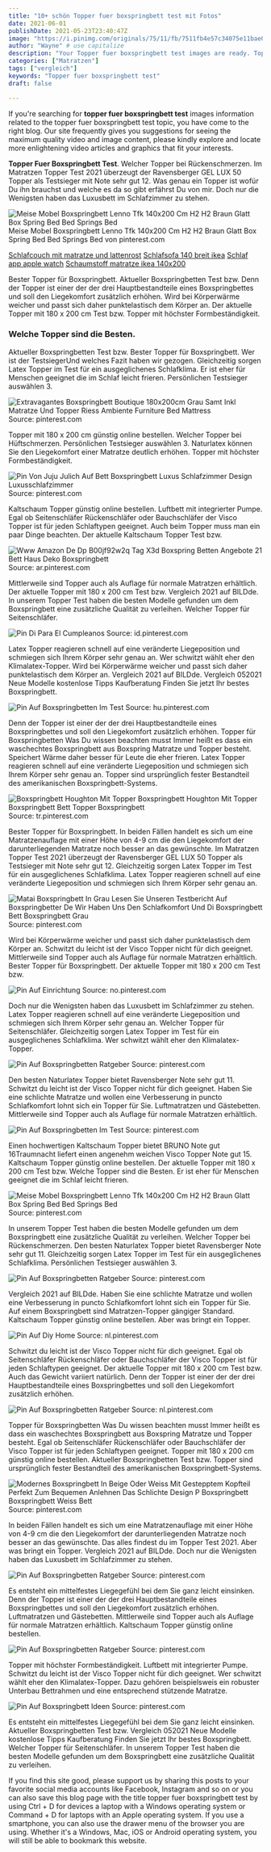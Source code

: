 ```yaml
---
title: "10+ schön Topper fuer boxspringbett test mit Fotos"
date: 2021-06-01
publishDate: 2021-05-23T23:40:47Z
image: "https://i.pinimg.com/originals/75/11/fb/7511fb4e57c34075e11bae0ba977de90.png"
author: "Wayne" # use capitalize
description: "Your Topper fuer boxspringbett test images are ready. Topper fuer boxspringbett test are a topic that is being searched for and liked by netizens today. You can Find and Download the Topper fuer boxspringbett test files here. Get all free vectors."
categories: ["Matratzen"]
tags: ["vergleich"]
keywords: "Topper fuer boxspringbett test"
draft: false

---
```


If you're searching for **topper fuer boxspringbett test** images information related to the topper fuer boxspringbett test topic, you have come to the right  blog. Our site frequently  gives you  suggestions  for seeing  the maximum  quality video and image  content, please kindly explore and locate more enlightening video articles and graphics that fit your interests.

**Topper Fuer Boxspringbett Test**. Welcher Topper bei Rückenschmerzen. Im Matratzen Topper Test 2021 überzeugt der Ravensberger GEL LUX 50 Topper als Testsieger mit Note sehr gut 12. Was genau ein Topper ist wofür Du ihn brauchst und welche es da so gibt erfährst Du von mir. Doch nur die Wenigsten haben das Luxusbett im Schlafzimmer zu stehen.

![Meise Mobel Boxspringbett Lenno Tfk 140x200 Cm H2 H2 Braun Glatt Box Spring Bed Bed Springs Bed](https://i.pinimg.com/564x/52/09/14/520914903ff4161fe63e99cb3b4f2cbc.jpg "Meise Mobel Boxspringbett Lenno Tfk 140x200 Cm H2 H2 Braun Glatt Box Spring Bed Bed Springs Bed")
Meise Mobel Boxspringbett Lenno Tfk 140x200 Cm H2 H2 Braun Glatt Box Spring Bed Bed Springs Bed von pinterest.com

[Schlafcouch mit matratze und lattenrost](/schlafcouch-mit-matratze-und-lattenrost/)
[Schlafsofa 140 breit ikea](/schlafsofa-140-breit-ikea/)
[Schlaf app apple watch](/schlaf-app-apple-watch/)
[Schaumstoff matratze ikea 140x200](/schaumstoff-matratze-ikea-140x200/)

Bester Topper für Boxspringbett. Aktueller Boxspringbetten Test bzw. Denn der Topper ist einer der der drei Hauptbestandteile eines Boxspringbettes und soll den Liegekomfort zusätzlich erhöhen. Wird bei Körperwärme weicher und passt sich daher punktelastisch dem Körper an. Der aktuelle Topper mit 180 x 200 cm Test bzw. Topper mit höchster Formbeständigkeit.

### Welche Topper sind die Besten.

Aktueller Boxspringbetten Test bzw. Bester Topper für Boxspringbett. Wer ist der TestsiegerUnd welches Fazit haben wir gezogen. Gleichzeitig sorgen Latex Topper im Test für ein ausgeglichenes Schlafklima. Er ist eher für Menschen geeignet die im Schlaf leicht frieren. Persönlichen Testsieger auswählen 3.


![Extravagantes Boxspringbett Boutique 180x200cm Grau Samt Inkl Matratze Und Topper Riess Ambiente Furniture Bed Mattress](https://i.pinimg.com/474x/d4/51/b0/d451b068980af9c767edcd0df64c808e.jpg "Extravagantes Boxspringbett Boutique 180x200cm Grau Samt Inkl Matratze Und Topper Riess Ambiente Furniture Bed Mattress")
Source: pinterest.com

Topper mit 180 x 200 cm günstig online bestellen. Welcher Topper bei Hüftschmerzen. Persönlichen Testsieger auswählen 3. Naturlatex können Sie den Liegekomfort einer Matratze deutlich erhöhen. Topper mit höchster Formbeständigkeit.

![Pin Von Juju Julich Auf Bett Boxspringbett Luxus Schlafzimmer Design Luxusschlafzimmer](https://i.pinimg.com/564x/70/7c/1c/707c1cf57c6ee101a12f83a2e5ee7e4e.jpg "Pin Von Juju Julich Auf Bett Boxspringbett Luxus Schlafzimmer Design Luxusschlafzimmer")
Source: pinterest.com

Kaltschaum Topper günstig online bestellen. Luftbett mit integrierter Pumpe. Egal ob Seitenschläfer Rückenschläfer oder Bauchschläfer der Visco Topper ist für jeden Schlaftypen geeignet. Auch beim Topper muss man ein paar Dinge beachten. Der aktuelle Kaltschaum Topper Test bzw.

![Www Amazon De Dp B00jf92w2q Tag X3d Boxspring Betten Angebote 21 Bett Haus Deko Boxspringbett](https://i.pinimg.com/originals/51/1e/da/511edaecdaa91fc6c1ee15c1232f8013.jpg "Www Amazon De Dp B00jf92w2q Tag X3d Boxspring Betten Angebote 21 Bett Haus Deko Boxspringbett")
Source: ar.pinterest.com

Mittlerweile sind Topper auch als Auflage für normale Matratzen erhältlich. Der aktuelle Topper mit 180 x 200 cm Test bzw. Vergleich 2021 auf BILDde. In unserem Topper Test haben die besten Modelle gefunden um dem Boxspringbett eine zusätzliche Qualität zu verleihen. Welcher Topper für Seitenschläfer.

![Pin Di Para El Cumpleanos](https://i.pinimg.com/originals/4f/33/d2/4f33d2ebb578c3cfe17fb405b5a62a91.jpg "Pin Di Para El Cumpleanos")
Source: id.pinterest.com

Latex Topper reagieren schnell auf eine veränderte Liegeposition und schmiegen sich Ihrem Körper sehr genau an. Wer schwitzt wählt eher den Klimalatex-Topper. Wird bei Körperwärme weicher und passt sich daher punktelastisch dem Körper an. Vergleich 2021 auf BILDde. Vergleich 052021 Neue Modelle kostenlose Tipps Kaufberatung Finden Sie jetzt Ihr bestes Boxspringbett.

![Pin Auf Boxspringbetten Im Test](https://i.pinimg.com/736x/78/25/c9/7825c98f6f162667ef297769bae7f4d1.jpg "Pin Auf Boxspringbetten Im Test")
Source: hu.pinterest.com

Denn der Topper ist einer der der drei Hauptbestandteile eines Boxspringbettes und soll den Liegekomfort zusätzlich erhöhen. Topper für Boxspringbetten Was Du wissen beachten musst Immer heißt es dass ein waschechtes Boxspringbett aus Boxspring Matratze und Topper besteht. Speichert Wärme daher besser für Leute die eher frieren. Latex Topper reagieren schnell auf eine veränderte Liegeposition und schmiegen sich Ihrem Körper sehr genau an. Topper sind ursprünglich fester Bestandteil des amerikanischen Boxspringbett-Systems.

![Boxspringbett Houghton Mit Topper Boxspringbett Houghton Mit Topper Boxspringbett Bett Topper Boxspringbett](https://i.pinimg.com/474x/66/47/a6/6647a69f97bcfadca88a1952ae4fcfb1.jpg "Boxspringbett Houghton Mit Topper Boxspringbett Houghton Mit Topper Boxspringbett Bett Topper Boxspringbett")
Source: tr.pinterest.com

Bester Topper für Boxspringbett. In beiden Fällen handelt es sich um eine Matratzenauflage mit einer Höhe von 4-9 cm die den Liegekomfort der darunterliegenden Matratze noch besser an das gewünschte. Im Matratzen Topper Test 2021 überzeugt der Ravensberger GEL LUX 50 Topper als Testsieger mit Note sehr gut 12. Gleichzeitig sorgen Latex Topper im Test für ein ausgeglichenes Schlafklima. Latex Topper reagieren schnell auf eine veränderte Liegeposition und schmiegen sich Ihrem Körper sehr genau an.

![Matai Boxspringbett In Grau Lesen Sie Unseren Testbericht Auf Boxspringbetter De Wir Haben Uns Den Schlafkomfort Und Di Boxspringbett Bett Boxspringbett Grau](https://i.pinimg.com/originals/5e/f1/2b/5ef12bbb5b6b804dd04a210acfc56c25.png "Matai Boxspringbett In Grau Lesen Sie Unseren Testbericht Auf Boxspringbetter De Wir Haben Uns Den Schlafkomfort Und Di Boxspringbett Bett Boxspringbett Grau")
Source: pinterest.com

Wird bei Körperwärme weicher und passt sich daher punktelastisch dem Körper an. Schwitzt du leicht ist der Visco Topper nicht für dich geeignet. Mittlerweile sind Topper auch als Auflage für normale Matratzen erhältlich. Bester Topper für Boxspringbett. Der aktuelle Topper mit 180 x 200 cm Test bzw.

![Pin Auf Einrichtung](https://i.pinimg.com/564x/f5/ca/4a/f5ca4a89dc58e7918a767176de2d667c.jpg "Pin Auf Einrichtung")
Source: no.pinterest.com

Doch nur die Wenigsten haben das Luxusbett im Schlafzimmer zu stehen. Latex Topper reagieren schnell auf eine veränderte Liegeposition und schmiegen sich Ihrem Körper sehr genau an. Welcher Topper für Seitenschläfer. Gleichzeitig sorgen Latex Topper im Test für ein ausgeglichenes Schlafklima. Wer schwitzt wählt eher den Klimalatex-Topper.

![Pin Auf Boxspringbetten Ratgeber](https://i.pinimg.com/originals/30/1c/63/301c63564ba92d8f19e83bc8107ccfc7.png "Pin Auf Boxspringbetten Ratgeber")
Source: pinterest.com

Den besten Naturlatex Topper bietet Ravensberger Note sehr gut 11. Schwitzt du leicht ist der Visco Topper nicht für dich geeignet. Haben Sie eine schlichte Matratze und wollen eine Verbesserung in puncto Schlafkomfort lohnt sich ein Topper für Sie. Luftmatratzen und Gästebetten. Mittlerweile sind Topper auch als Auflage für normale Matratzen erhältlich.

![Pin Auf Boxspringbetten Im Test](https://i.pinimg.com/originals/b4/43/0f/b4430f23d924bc8b046a3e8c64935197.png "Pin Auf Boxspringbetten Im Test")
Source: pinterest.com

Einen hochwertigen Kaltschaum Topper bietet BRUNO Note gut 16Traumnacht liefert einen angenehm weichen Visco Topper Note gut 15. Kaltschaum Topper günstig online bestellen. Der aktuelle Topper mit 180 x 200 cm Test bzw. Welche Topper sind die Besten. Er ist eher für Menschen geeignet die im Schlaf leicht frieren.

![Meise Mobel Boxspringbett Lenno Tfk 140x200 Cm H2 H2 Braun Glatt Box Spring Bed Bed Springs Bed](https://i.pinimg.com/564x/52/09/14/520914903ff4161fe63e99cb3b4f2cbc.jpg "Meise Mobel Boxspringbett Lenno Tfk 140x200 Cm H2 H2 Braun Glatt Box Spring Bed Bed Springs Bed")
Source: pinterest.com

In unserem Topper Test haben die besten Modelle gefunden um dem Boxspringbett eine zusätzliche Qualität zu verleihen. Welcher Topper bei Rückenschmerzen. Den besten Naturlatex Topper bietet Ravensberger Note sehr gut 11. Gleichzeitig sorgen Latex Topper im Test für ein ausgeglichenes Schlafklima. Persönlichen Testsieger auswählen 3.

![Pin Auf Boxspringbetten Ratgeber](https://i.pinimg.com/originals/50/83/2a/50832acd2d0071a448968a92fcc82a19.png "Pin Auf Boxspringbetten Ratgeber")
Source: pinterest.com

Vergleich 2021 auf BILDde. Haben Sie eine schlichte Matratze und wollen eine Verbesserung in puncto Schlafkomfort lohnt sich ein Topper für Sie. Auf einem Boxspringbett sind Matratzen-Topper gängiger Standard. Kaltschaum Topper günstig online bestellen. Aber was bringt ein Topper.

![Pin Auf Diy Home](https://i.pinimg.com/564x/17/71/3d/17713d530609a5f88487cd69eb63f391.jpg "Pin Auf Diy Home")
Source: nl.pinterest.com

Schwitzt du leicht ist der Visco Topper nicht für dich geeignet. Egal ob Seitenschläfer Rückenschläfer oder Bauchschläfer der Visco Topper ist für jeden Schlaftypen geeignet. Der aktuelle Topper mit 180 x 200 cm Test bzw. Auch das Gewicht variiert natürlich. Denn der Topper ist einer der der drei Hauptbestandteile eines Boxspringbettes und soll den Liegekomfort zusätzlich erhöhen.

![Pin Auf Boxspringbetten Ratgeber](https://i.pinimg.com/originals/77/ec/c7/77ecc7d41f22a739b65ef1f155da153a.png "Pin Auf Boxspringbetten Ratgeber")
Source: nl.pinterest.com

Topper für Boxspringbetten Was Du wissen beachten musst Immer heißt es dass ein waschechtes Boxspringbett aus Boxspring Matratze und Topper besteht. Egal ob Seitenschläfer Rückenschläfer oder Bauchschläfer der Visco Topper ist für jeden Schlaftypen geeignet. Topper mit 180 x 200 cm günstig online bestellen. Aktueller Boxspringbetten Test bzw. Topper sind ursprünglich fester Bestandteil des amerikanischen Boxspringbett-Systems.

![Modernes Boxspringbett In Beige Oder Weiss Mit Gestepptem Kopfteil Perfekt Zum Bequemen Anlehnen Das Schlichte Design P Boxspringbett Boxspringbett Weiss Bett](https://i.pinimg.com/564x/b5/1d/b6/b51db6b27aa8ef9c7bbcbf64f5fc62fd.jpg "Modernes Boxspringbett In Beige Oder Weiss Mit Gestepptem Kopfteil Perfekt Zum Bequemen Anlehnen Das Schlichte Design P Boxspringbett Boxspringbett Weiss Bett")
Source: pinterest.com

In beiden Fällen handelt es sich um eine Matratzenauflage mit einer Höhe von 4-9 cm die den Liegekomfort der darunterliegenden Matratze noch besser an das gewünschte. Das alles findest du im Topper Test 2021. Aber was bringt ein Topper. Vergleich 2021 auf BILDde. Doch nur die Wenigsten haben das Luxusbett im Schlafzimmer zu stehen.

![Pin Auf Boxspringbetten Ratgeber](https://i.pinimg.com/originals/f7/a2/4a/f7a24a9f902e3cf47973e3864efb7538.png "Pin Auf Boxspringbetten Ratgeber")
Source: pinterest.com

Es entsteht ein mittelfestes Liegegefühl bei dem Sie ganz leicht einsinken. Denn der Topper ist einer der der drei Hauptbestandteile eines Boxspringbettes und soll den Liegekomfort zusätzlich erhöhen. Luftmatratzen und Gästebetten. Mittlerweile sind Topper auch als Auflage für normale Matratzen erhältlich. Kaltschaum Topper günstig online bestellen.

![Pin Auf Boxspringbetten Ratgeber](https://i.pinimg.com/originals/21/91/04/2191040f3d02ca72e19529a96acc2f0a.png "Pin Auf Boxspringbetten Ratgeber")
Source: pinterest.com

Topper mit höchster Formbeständigkeit. Luftbett mit integrierter Pumpe. Schwitzt du leicht ist der Visco Topper nicht für dich geeignet. Wer schwitzt wählt eher den Klimalatex-Topper. Dazu gehören beispielsweis ein robuster Unterbau Bettrahmen und eine entsprechend stützende Matratze.

![Pin Auf Boxspringbett Ideen](https://i.pinimg.com/originals/75/11/fb/7511fb4e57c34075e11bae0ba977de90.png "Pin Auf Boxspringbett Ideen")
Source: pinterest.com

Es entsteht ein mittelfestes Liegegefühl bei dem Sie ganz leicht einsinken. Aktueller Boxspringbetten Test bzw. Vergleich 052021 Neue Modelle kostenlose Tipps Kaufberatung Finden Sie jetzt Ihr bestes Boxspringbett. Welcher Topper für Seitenschläfer. In unserem Topper Test haben die besten Modelle gefunden um dem Boxspringbett eine zusätzliche Qualität zu verleihen.

If you find this site good, please support us by sharing this posts to your favorite social media accounts like Facebook, Instagram and so on or you can also save this blog page with the title topper fuer boxspringbett test by using Ctrl + D for devices a laptop with a Windows operating system or Command + D for laptops with an Apple operating system. If you use a smartphone, you can also use the drawer menu of the browser you are using. Whether it's a Windows, Mac, iOS or Android operating system, you will still be able to bookmark this website.
